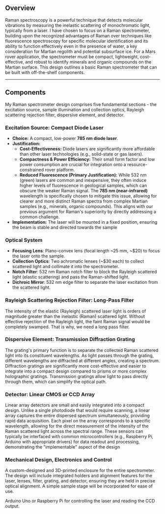 ## Overview

Raman spectroscopy is a powerful technique that detects molecular vibrations by measuring the inelastic scattering of monochromatic light, typically from a laser. I have chosen to focus on a Raman spectrometer, building upon the recognized advantages of Raman over techniques like fluorescence spectroscopy for specific molecular identification and its ability to function effectively even in the presence of water, a key consideration for Martian regolith and potential subsurface ice. For a Mars rover application, the spectrometer must be compact, lightweight, cost-effective, and robust to identify minerals and organic compounds on the Martian surface. This design outlines a basic Raman spectrometer that can be built with off-the-shelf components.

---
## Components
My Raman spectrometer design comprises five fundamental sections - the excitation source, sample illumination and collection optics, Rayleigh scattering rejection filter, dispersive element, and detector.

### Excitation Source: Compact Diode Laser

- **Choice:** A compact, low-power **785 nm diode laser**.
- **Justification:**
    - **Cost-Effectiveness:** Diode lasers are significantly more affordable than other laser technologies (e.g., solid-state or gas lasers).
    - **Compactness & Power Efficiency:** Their small form factor and low power consumption are crucial for integration onto a resource-constrained rover platform.
    - **Reduced Fluorescence (Primary Justification):** While 532 nm (green) lasers are common and inexpensive, they often induce higher levels of fluorescence in geological samples, which can obscure the weaker Raman signal. The **785 nm (near-infrared)** wavelength is specifically chosen to mitigate this issue, allowing for clearer and more distinct Raman spectra from complex Martian samples (e.g., minerals, organic compounds). This aligns with our previous argument for Raman's superiority by directly addressing a common challenge.
- **Implementation:** The laser will be mounted in a fixed position, ensuring the beam is stable and directed towards the sample
  
### Optical System

- **Focusing Lens**: Plano-convex lens (focal length ~25 mm, ~$20) to focus the laser onto the sample.    
- **Collection Optics**: Two achromatic lenses (~$30 each) to collect scattered light and collimate it into the spectrometer.
- **Notch Filter**: 532 nm Raman notch filter to block the Rayleigh scattered light (elastic scattering) and pass the Raman-shifted light.
- **Dichroic Mirror**: 532 nm edge filter to separate the laser excitation from the scattered light.
  
### Rayleigh Scattering Rejection Filter: Long-Pass Filter
  
  The intensity of the elastic (Rayleigh) scattered laser light is orders of magnitude greater than the inelastic (Raman) scattered light. Without effective rejection of the Rayleigh light, the faint Raman signal would be completely swamped. That is why, we need a long pass filter.
  
### Dispersive Element: Transmission Diffraction Grating

The grating's primary function is to separate the collected Raman scattered light into its constituent wavelengths. As light passes through the grating, different wavelengths are diffracted at different angles, creating a spectrum. Diffraction gratings are significantly more cost-effective and easier to integrate into a compact design compared to prisms or more complex holographic gratings. Transmission gratings allow light to pass directly through them, which can simplify the optical path.

### Detector: Linear CMOS or CCD Array

Linear array detectors are small and easily integrated into a compact design. Unlike a single photodiode that would require scanning, a linear array captures the entire dispersed spectrum simultaneously, providing rapid data acquisition. Each pixel on the array corresponds to a specific wavelength, allowing for the direct measurement of the intensity of the Raman scattered light across the spectral range. These sensors can typically be interfaced with common microcontrollers (e.g., Raspberry Pi, Arduino with appropriate drivers) for data readout and processing, demonstrating the "implementable" aspect of the design

### Mechanical Design, Electronics and Control

A custom-designed and 3D-printed enclosure for the entire spectrometer. The design will include integrated holders and alignment features for the laser, lenses, filter, grating, and detector, ensuring they are held in precise optical alignment. A simple sample stage will be incorporated for ease of use.

Arduino Uno or Raspberry Pi for controlling the laser and reading the CCD output.

